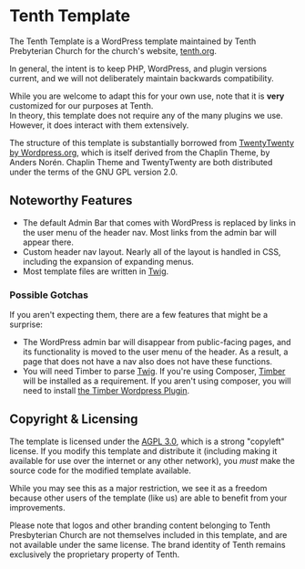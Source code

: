 Tenth Template
==============

The Tenth Template is a WordPress template maintained by Tenth Prebyterian Church for the church's website, 
[tenth.org](https://www.tenth.org).

In general, the intent is to keep PHP, WordPress, and plugin versions current, and we will not deliberately maintain 
backwards compatibility.

While you are welcome to adapt this for your own use, note that it is **very** customized for our purposes at Tenth.  
In theory, this template does not require any of the many plugins we use.  However, it does interact with them 
extensively.

The structure of this template is substantially borrowed from 
[TwentyTwenty by Wordpress.org](https://wordpress.org/themes/twentytwenty/), which is itself derived from the Chaplin 
Theme, by Anders Norén.  Chaplin Theme and TwentyTwenty are both distributed under the terms of the GNU GPL version 2.0.

## Noteworthy Features

- The default Admin Bar that comes with WordPress is replaced by links in the user menu of the header nav.  Most links 
 from the admin bar will appear there.  
- Custom header nav layout.  Nearly all of the layout is handled in CSS, including the expansion of expanding menus. 
- Most template files are written in [Twig](https://twig.symfony.com/).

### Possible Gotchas
If you aren't expecting them, there are a few features that might be a surprise:
- The WordPress admin bar will disappear from public-facing pages, and its functionality is moved to the user menu of 
the header.  As a result, a page that does not have a nav also does not have these functions. 
- You will need Timber to parse [Twig](https://twig.symfony.com/).  If you're using Composer, 
[Timber](https://packagist.org/packages/timber/timber) will be installed as a requirement.  If you aren't using 
composer, you will need to install [the Timber Wordpress Plugin](https://wordpress.org/plugins/timber-library/). 

## Copyright & Licensing

The template is licensed under the [AGPL 3.0](LICENSE.md), which is a strong "copyleft" license.  If you modify this 
template and distribute it (including making it available for use over the internet or any other network), you *must* 
make the source code for the modified template available.

While you may see this as a major restriction, we see it as a freedom because other users of the template (like us) 
are able to benefit from your improvements.

Please note that logos and other branding content belonging to Tenth Presbyterian Church are not themselves included in 
this template, and are not available under the same license.  The brand identity of Tenth remains exclusively the 
proprietary property of Tenth.
